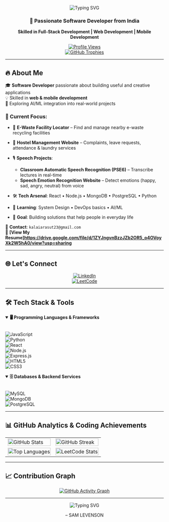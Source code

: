 <p align="center">
  <img src="https://readme-typing-svg.herokuapp.com?size=30&duration=1000&pause=50&color=8000FF&center=true&vCenter=true&multiline=true&width=600&height=100&lines=HELLO+THERE;I'M+KALAIYARASU+T" alt="Typing SVG" />
</p>

<div align="center">  
 
### 🚀 Passionate Software Developer from India  
**Skilled in Full-Stack Development | Web Development | Mobile Development**  

[![Profile Views](https://komarev.com/ghpvc/?username=kalaiarasut&label=Profile%20views&color=0e75b6&style=for-the-badge)](https://github.com/kalaiarasut)  
[![GitHub Trophies](https://github-profile-trophy.vercel.app/?username=kalaiarasut&theme=tokyonight&no-frame=true&margin-w=15&row=1&column=6)](https://github.com/ryo-ma/github-profile-trophy)  

</div>  

---

## 🔥 About Me  

🎓 **Software Developer** passionate about building useful and creative applications  
💡 Skilled in **web & mobile development**  
🌟 Exploring AI/ML integration into real-world projects  

### 💼 Current Focus:  
- 🚀 **E-Waste Facility Locator** – Find and manage nearby e-waste recycling facilities  
- 🏫 **Hostel Management Website** – Complaints, leave requests, attendance & laundry services  
- 🎙️ **Speech Projects**:  
   - **Classroom Automatic Speech Recognition (PSE6)** – Transcribe lectures in real-time  
   - **Speech Emotion Recognition Website** – Detect emotions (happy, sad, angry, neutral) from voice  

- 🛠️ **Tech Arsenal**: React • Node.js • MongoDB • PostgreSQL • Python  
- 🌱 **Learning**: System Design • DevOps basics • AI/ML  
- 🎯 **Goal**: Building solutions that help people in everyday life  

📧 **Contact**: `kalaiarasut23@gmail.com`  
📄 **[View My Resume]https://drive.google.com/file/d/1ZYJngvnBzzJZb2OR5_o4OVoyXk2W5hA0/view?usp=sharing**  

---

## 🌐 Let's Connect  

<div align="center">  

[![LinkedIn](https://img.shields.io/badge/LinkedIn-0077B5?style=for-the-badge&logo=linkedin&logoColor=white)](https://www.linkedin.com/in/kalaiyarasu-t-458b74334/)  
[![LeetCode](https://img.shields.io/badge/LeetCode-FFA116?style=for-the-badge&logo=LeetCode&logoColor=black)](PASTE-YOUR-LEETCODE-LINK-HERE)   

</div>  

---

## 🛠️ Tech Stack & Tools  

<details open>  
<summary><b>🖥️ Programming Languages & Frameworks</b></summary><br>  

![JavaScript](https://img.shields.io/badge/javascript-%23323330.svg?style=for-the-badge&logo=javascript&logoColor=%23F7DF1E)  
![Python](https://img.shields.io/badge/python-3670A0?style=for-the-badge&logo=python&logoColor=ffdd54)  
![React](https://img.shields.io/badge/react-%2320232a.svg?style=for-the-badge&logo=react&logoColor=%2361DAFB)  
![Node.js](https://img.shields.io/badge/node.js-6DA55F?style=for-the-badge&logo=node.js&logoColor=white)  
![Express.js](https://img.shields.io/badge/express.js-%23404d59.svg?style=for-the-badge&logo=express&logoColor=%2361DAFB)  
![HTML5](https://img.shields.io/badge/html5-%23E34F26.svg?style=for-the-badge&logo=html5&logoColor=white)  
![CSS3](https://img.shields.io/badge/css3-%231572B6.svg?style=for-the-badge&logo=css3&logoColor=white)  

</details>  

<details open>  
<summary><b>🗄️ Databases & Backend Services</b></summary><br>  

![MySQL](https://img.shields.io/badge/mysql-%2300f.svg?style=for-the-badge&logo=mysql&logoColor=white)  
![MongoDB](https://img.shields.io/badge/MongoDB-%234ea94b.svg?style=for-the-badge&logo=mongodb&logoColor=white)  
![PostgreSQL](https://img.shields.io/badge/postgresql-%23316192.svg?style=for-the-badge&logo=postgresql&logoColor=white)  
 
</details>  

---

## 📊 GitHub Analytics & Coding Achievements  

<div align="center">  
<table>  
<tr>  
<td width="50%">  
<img src="https://github-readme-stats.vercel.app/api?username=kalaiarasut&show_icons=true&theme=tokyonight&hide_border=true&count_private=true&include_all_commits=true" alt="GitHub Stats" width="100%"/>  
</td>  
<td width="50%">  
<img src="https://github-readme-streak-stats.herokuapp.com?user=kalaiarasut&theme=tokyonight&hide_border=true" alt="GitHub Streak" width="100%"/>  
</td>  
</tr>  
<tr>  
<td width="50%">  
<img src="https://github-readme-stats.vercel.app/api/top-langs/?username=kalaiarasut&layout=compact&theme=tokyonight&hide_border=true&langs_count=10" alt="Top Languages" width="100%"/>  
</td>  
<td width="50%">  
<img src="https://leetcard.jacoblin.cool/kalaiyarasu_t?ext=contest&theme=dark" alt="LeetCode Stats" width="100%"/>  
</td>  
</tr>  
</table>  
</div>  

---

## 📈 Contribution Graph  

<div align="center">  

[![GitHub Activity Graph](https://github-readme-activity-graph.vercel.app/graph?username=kalaiarasut&theme=tokyo-night&hide_border=true)](https://github.com/ashutosh00710/github-readme-activity-graph)  

</div>  

---

 
<p align="center">
  <img src="https://readme-typing-svg.herokuapp.com?size=28&duration=4000&pause=5000&color=000000&center=true&vCenter=true&width=1200&height=60&lines=Don’t+watch+the+clock,+do+what+it+does.+Keep+going." alt="Typing SVG" />
</p>

<p align="center">
  – SAM LEVENSON
</p>


